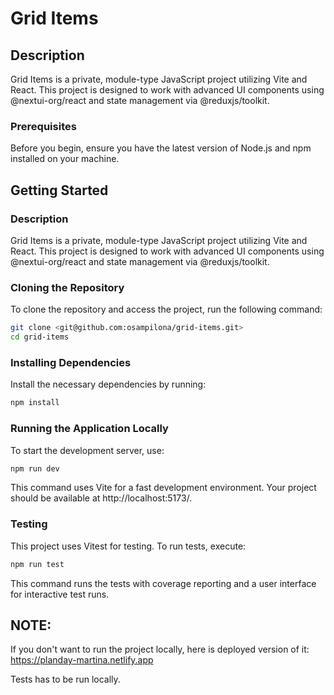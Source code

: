 # Grid Items

## Description

Grid Items is a private, module-type JavaScript project utilizing Vite and React. This project is designed to work with advanced UI components using @nextui-org/react and state management via @reduxjs/toolkit.

### Prerequisites

Before you begin, ensure you have the latest version of Node.js and npm installed on your machine.

## Getting Started

### Description

Grid Items is a private, module-type JavaScript project utilizing Vite and React. This project is designed to work with advanced UI components using @nextui-org/react and state management via @reduxjs/toolkit.

### Cloning the Repository

To clone the repository and access the project, run the following command:

```bash
git clone <git@github.com:osampilona/grid-items.git>
cd grid-items
```

### Installing Dependencies

Install the necessary dependencies by running:

```bash
npm install
```

### Running the Application Locally

To start the development server, use:

```bash
npm run dev
```

This command uses Vite for a fast development environment. Your project should be available at http://localhost:5173/.

### Testing

This project uses Vitest for testing. To run tests, execute:

```bash
npm run test
```

This command runs the tests with coverage reporting and a user interface for interactive test runs.

## NOTE:

If you don't want to run the project locally, here is deployed version of it:
https://planday-martina.netlify.app

Tests has to be run locally.
